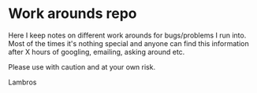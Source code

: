 # Work arounds repo

Here I keep notes on different work arounds for bugs/problems I run into. Most of the times it's nothing special and anyone can find this information after X hours of googling, emailing, asking around etc.

Please use with caution and at your own risk.

Lambros



